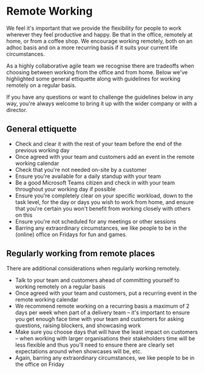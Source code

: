 # Remote Working

We feel it's important that we provide the flexibility for people to work wherever they feel productive and happy. Be that in the office, remotely at home, or from a coffee shop. We encourage working remotely, both on an adhoc basis and on a more recurring basis if it suits your current life circumstances.

As a highly collaborative agile team we recognise there are tradeoffs when choosing between working from the office and from home. Below we've highlighted some general ettiquette along with guidelines for working remotely on a regular basis.

If you have any questions or want to challenge the guidelines below in any way, you're always welcome to bring it up with the wider company or with a director.

## General ettiquette

- Check and clear it with the rest of your team before the end of the previous working day
- Once agreed with your team and customers add an event in the remote working calendar
- Check that you're not needed on-site by a customer
- Ensure you're available for a daily standup with your team
- Be a good Microsoft Teams citizen and check in with your team throughout your working day if possible
- Ensure you're completely clear on your specific workload, down to the task level, for the day or days you wish to work from home, and ensure that you're certain you won't benefit from working closely with others on this
- Ensure you're not scheduled for any meetings or other sessions
- Barring any extraordinary circumstances, we like people to be in the (online) office on Fridays for fun and games.

## Regularly working from remote places

There are additional considerations when regularly working remotely.

- Talk to your team and customers ahead of committing yourself to working remotely on a regular basis
- Once agreed with your team and customers, put a recurring event in the remote working calendar
- We recommend remote working on a recurring basis a maximum of 2 days per week when part of a delivery team – it's important to ensure you get enough face time with your team and customers for asking questions, raising blockers, and showcasing work
- Make sure you choose days that will have the least impact on customers – when working with larger organisations their stakeholders time will be less flexible and thus you'll need to ensure there are clearly set expectations around when showcases will be, etc.
- Again, barring any extraordinary circumstances, we like people to be in the office on Friday